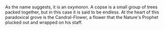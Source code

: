 As the name suggests, it is an oxymoron. A copse is a small group of trees packed together, but in this case it is said to be endless. At the heart of this paradoxical grove is the Candral-Flower, a flower that the  Nature's Prophet plucked out and wrapped on his staff.